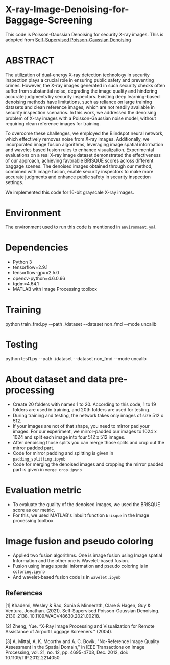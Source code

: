 # X-ray-Image-Denoising-for-Baggage-Screening
This code is Poisson-Gaussian Denoising for security X-ray images. This is adopted from [Self-Supervised Poisson-Gaussian Denoising](https://arxiv.org/abs/2002.09558#:~:text=Self%2Dsupervised%20models%20for%20denoising,such%20as%20low%2Dlight%20microscopy.) 

# ABSTRACT
The utilization of dual-energy X-ray detection technology in security inspection plays a crucial role in ensuring public safety and preventing crimes. However, the X-ray images generated in such security checks often suffer from substantial noise, degrading the image quality and hindering accurate judgments by security inspectors. Existing deep learning-based denoising methods have limitations, such as reliance on large training datasets and clean reference images, which are not readily available in security inspection scenarios. In this work, we addressed the denoising problem of X-ray images with a Poisson-Gaussian noise model, without requiring clean reference images for training.

To overcome these challenges, we employed the Blindspot neural network, which effectively removes noise from X-ray images. Additionally, we incorporated image fusion algorithms, leveraging image spatial information and wavelet-based fusion rules to enhance visualization. Experimental evaluations on a real X-ray image dataset demonstrated the effectiveness of our approach, achieving favorable BRISQUE scores across different baggage scenes. The denoised images obtained through our method, combined with image fusion, enable security inspectors to make more accurate judgments and enhance public safety in security inspection settings.

We implemented this code for 16-bit grayscale X-ray images.

# Environment
The environment used to run this code is mentioned in ```environment.yml```

# Dependencies
- Python 3   
- tensorflow=2.9.1  
- tensorflow-gpu=2.5.0   
- opencv-python=4.6.0.66   
- tqdm=4.64.1
- MATLAB with Image Processing toolbox

# Training 
python train_fmd.py --path ./dataset --dataset non_fmd --mode uncalib
# Testing
python test1.py --path ./dataset --dataset non_fmd --mode uncalib

# About dataset and data pre-processing
- Create 20 folders with names 1 to 20. According to this code, 1 to 19 folders are used in training, and 20th folders are used for testing.
- During training and testing, the network takes only images of size 512 x 512.
- If your images are not of that shape, you need to mirror pad your images. For our experiment, we mirror-padded our images to 1024 x 1024 and split each image into four 512 x 512 images.
- After denoising those splits you can merge those splits and crop out the mirror padded part.
- Code for mirror padding and splitting is given in ```padding_splitting.ipynb```
- Code for merging the denoised images and cropping the mirror padded part is given in ```merge_crop.ipynb```

# Evaluation metric
- To evaluate the quality of the denoised images, we used the BRISQUE score as our metric.
- For this, we used MATLAB's inbuilt function ```brisque``` in the Image processing toolbox.

# Image fusion and pseudo coloring
- Applied two fusion algorithms. One is image fusion using Image spatial Information and the other one is Wavelet-based fusion.
- Fusion using image spatial information and pseudo coloring is in ```coloring.ipynb```
- And wavelet-based fusion code is in ```wavelet.ipynb```

## References
<a id="1">[1]</a> 
Khademi, Wesley & Rao, Sonia & Minnerath, Clare & Hagen, Guy & Ventura, Jonathan. (2021). Self-Supervised Poisson-Gaussian Denoising. 2130-2138. 10.1109/WACV48630.2021.00218. 

<a id="1">[2]</a> 
Zheng, Yue. “X-Ray Image Processing and Visualization for Remote Assistance of Airport Luggage Screeners.” (2004).

<a id="1">[3]</a> 
A. Mittal, A. K. Moorthy and A. C. Bovik, "No-Reference Image Quality Assessment in the Spatial Domain," in IEEE Transactions on Image Processing, vol. 21, no. 12, pp. 4695-4708, Dec. 2012, doi: 10.1109/TIP.2012.2214050.
